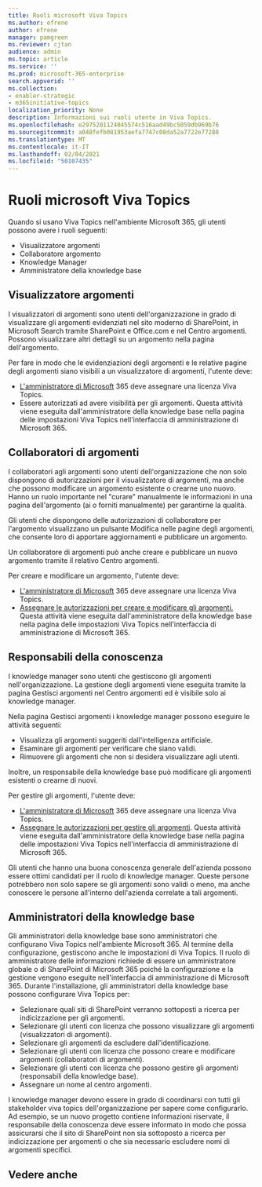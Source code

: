 ```yaml
---
title: Ruoli microsoft Viva Topics
ms.author: efrene
author: efrene
manager: pamgreen
ms.reviewer: cjtan
audience: admin
ms.topic: article
ms.service: ''
ms.prod: microsoft-365-enterprise
search.appverid: ''
ms.collection:
- enabler-strategic
- m365initiative-topics
localization_priority: None
description: Informazioni sui ruoli utente in Viva Topics.
ms.openlocfilehash: e2975201124045574c516aad49bc5059db969b76
ms.sourcegitcommit: a048fefb081953aefa7747c08da52a7722e77288
ms.translationtype: MT
ms.contentlocale: it-IT
ms.lasthandoff: 02/04/2021
ms.locfileid: "50107435"
---
```

# <a name="microsoft-viva-topics-roles"></a>Ruoli microsoft Viva Topics 

Quando si usano Viva Topics nell'ambiente Microsoft 365, gli utenti possono avere i ruoli seguenti:
-   Visualizzatore argomenti
-   Collaboratore argomento
-   Knowledge Manager
-   Amministratore della knowledge base

## <a name="topic-viewer"></a>Visualizzatore argomenti

I visualizzatori di argomenti sono utenti dell'organizzazione in grado di visualizzare gli argomenti evidenziati nel sito moderno di SharePoint, in Microsoft Search tramite SharePoint e Office.com e nel Centro argomenti. Possono visualizzare altri dettagli su un argomento nella pagina dell'argomento. 

Per fare in modo che le evidenziazioni degli argomenti e le relative pagine degli argomenti siano visibili a un visualizzatore di argomenti, l'utente deve:
-   [L'amministratore di Microsoft](https://docs.microsoft.com/microsoft-365/knowledge/set-up-topic-experiences#assign-licenses) 365 deve assegnare una licenza Viva Topics.
-   Essere autorizzati ad avere visibilità per gli argomenti. Questa attività viene eseguita dall'amministratore della knowledge base nella pagina delle impostazioni Viva Topics nell'interfaccia di amministrazione di Microsoft 365.


## <a name="topic-contributors"></a>Collaboratori di argomenti

I collaboratori agli argomenti sono utenti dell'organizzazione che non solo dispongono di autorizzazioni per il visualizzatore di argomenti, ma anche che possono modificare un argomento esistente o crearne uno nuovo. Hanno un ruolo importante nel "curare" manualmente le informazioni in una pagina dell'argomento (ai o forniti manualmente) per garantirne la qualità.

Gli utenti che dispongono delle  autorizzazioni di collaboratore per l'argomento visualizzano un pulsante Modifica nelle pagine degli argomenti, che consente loro di apportare aggiornamenti e pubblicare un argomento.

Un collaboratore di argomenti può anche creare e pubblicare un nuovo argomento tramite il relativo Centro argomenti.

Per creare e modificare un argomento, l'utente deve:

-   [L'amministratore di Microsoft](https://docs.microsoft.com/microsoft-365/knowledge/set-up-topic-experiences#assign-licenses) 365 deve assegnare una licenza Viva Topics.
-   [Assegnare le autorizzazioni per creare e modificare gli argomenti.](https://docs.microsoft.com/microsoft-365/knowledge/topic-experiences-user-permissions#change-who-has-permissions-to-do-tasks-on-the-topic-center) Questa attività viene eseguita dall'amministratore della knowledge base nella pagina delle impostazioni Viva Topics nell'interfaccia di amministrazione di Microsoft 365.

## <a name="knowledge-managers"></a>Responsabili della conoscenza

I knowledge manager sono utenti che gestiscono gli argomenti nell'organizzazione.  La gestione degli argomenti viene eseguita tramite la pagina Gestisci argomenti nel Centro argomenti ed è visibile solo ai knowledge manager.

Nella pagina Gestisci argomenti i knowledge manager possono eseguire le attività seguenti:
-   Visualizza gli argomenti suggeriti dall'intelligenza artificiale.
-   Esaminare gli argomenti per verificare che siano validi.
-   Rimuovere gli argomenti che non si desidera visualizzare agli utenti.

Inoltre, un responsabile della knowledge base può modificare gli argomenti esistenti o crearne di nuovi.

Per gestire gli argomenti, l'utente deve:
-   [L'amministratore di Microsoft](https://docs.microsoft.com/microsoft-365/knowledge/set-up-topic-experiences#assign-licenses) 365 deve assegnare una licenza Viva Topics.
-   [Assegnare le autorizzazioni per gestire gli argomenti](https://docs.microsoft.com/microsoft-365/knowledge/topic-experiences-user-permissions#change-who-has-permissions-to-do-tasks-on-the-topic-center). Questa attività viene eseguita dall'amministratore della knowledge base nella pagina delle impostazioni Viva Topics nell'interfaccia di amministrazione di Microsoft 365.

Gli utenti che hanno una buona conoscenza generale dell'azienda possono essere ottimi candidati per il ruolo di knowledge manager. Queste persone potrebbero non solo sapere se gli argomenti sono validi o meno, ma anche conoscere le persone all'interno dell'azienda correlate a tali argomenti.


## <a name="knowledge-admins"></a>Amministratori della knowledge base

Gli amministratori della knowledge base sono amministratori che configurano Viva Topics nell'ambiente Microsoft 365. Al termine della configurazione, gestiscono anche le impostazioni di Viva Topics. Il ruolo di amministratore delle informazioni richiede di essere un amministratore globale o di SharePoint di Microsoft 365 poiché la configurazione e la gestione vengono eseguite nell'interfaccia di amministrazione di Microsoft 365.
Durante l'installazione, gli amministratori della knowledge base possono configurare Viva Topics per:

-   Selezionare quali siti di SharePoint verranno sottoposti a ricerca per indicizzazione per gli argomenti.
-   Selezionare gli utenti con licenza che possono visualizzare gli argomenti (visualizzatori di argomenti).
-   Selezionare gli argomenti da escludere dall'identificazione.
-   Selezionare gli utenti con licenza che possono creare e modificare argomenti (collaboratori di argomenti).
-   Selezionare gli utenti con licenza che possono gestire gli argomenti (responsabili della knowledge base).
-   Assegnare un nome al centro argomenti.

I knowledge manager devono essere in grado di coordinarsi con tutti gli stakeholder viva topics dell'organizzazione per sapere come configurarlo. Ad esempio, se un nuovo progetto contiene informazioni riservate, il responsabile della conoscenza deve essere informato in modo che possa assicurarsi che il sito di SharePoint non sia sottoposto a ricerca per indicizzazione per argomenti o che sia necessario escludere nomi di argomenti specifici.


## <a name="see-also"></a>Vedere anche

